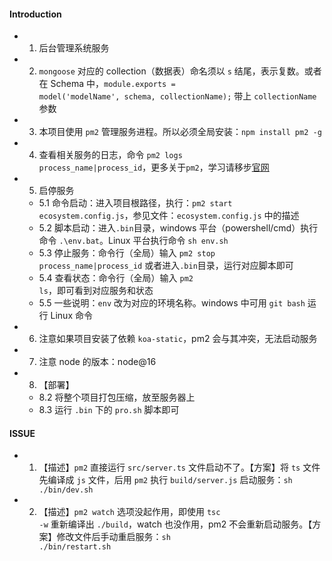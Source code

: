 #### Introduction

- 1. 后台管理系统服务
- 2. <code>mongoose</code> 对应的 collection（数据表）命名须以 <code>s</code> 结尾，表示复数。或者在 Schema 中，<code>module.exports = model('modelName', schema, collectionName);</code> 带上 <code>collectionName</code> 参数
- 3. 本项目使用 <code>pm2</code> 管理服务进程。所以必须全局安装：<code>npm install pm2 -g</code>
- 4. 查看相关服务的日志，命令 <code>pm2 logs process_name|process_id</code>，更多关于<code>pm2</code>，学习请移步[官网](https://pm2.keymetrics.io/)
- 5. 启停服务
  - 5.1 命令启动：进入项目根路径，执行：<code>pm2 start ecosystem.config.js</code>，参见文件：<code>ecosystem.config.js</code> 中的描述
  - 5.2 脚本启动：进入<code>.bin</code>目录，windows 平台（powershell/cmd）执行命令 <code>.\env.bat</code>。Linux 平台执行命令 <code>sh env.sh</code>
  - 5.3 停止服务：命令行（全局）输入 <code>pm2 stop process_name|process_id</code> 或者进入<code>.bin</code>目录，运行对应脚本即可
  - 5.4 查看状态：命令行（全局）输入 <code>pm2 ls</code>，即可看到对应服务和状态
  - 5.5 一些说明：<code>env</code> 改为对应的环境名称。windows 中可用 <code>git bash</code> 运行 Linux 命令
- 6. 注意如果项目安装了依赖 <code>koa-static</code>，pm2 会与其冲突，无法启动服务
- 7. 注意 node 的版本：node@16
- 8. 【部署】
  - 8.2 将整个项目打包压缩，放至服务器上
  - 8.3 运行 <code>.bin</code> 下的 <code>pro.sh</code> 脚本即可

#### ISSUE

- 1. 【描述】<code>pm2</code> 直接运行 <code>src/server.ts</code> 文件启动不了。【方案】将 <code>ts</code> 文件先编译成 <code>js</code> 文件，后用 <code>pm2</code> 执行 <code>build/server.js</code> 启动服务：<code>sh ./bin/dev.sh</code>
- 2. 【描述】<code>pm2 watch</code> 选项没起作用，即使用 <code>tsc -w</code> 重新编译出 <code>./build</code>，watch 也没作用，pm2 不会重新启动服务。【方案】修改文件后手动重启服务：<code>sh ./bin/restart.sh</code>

